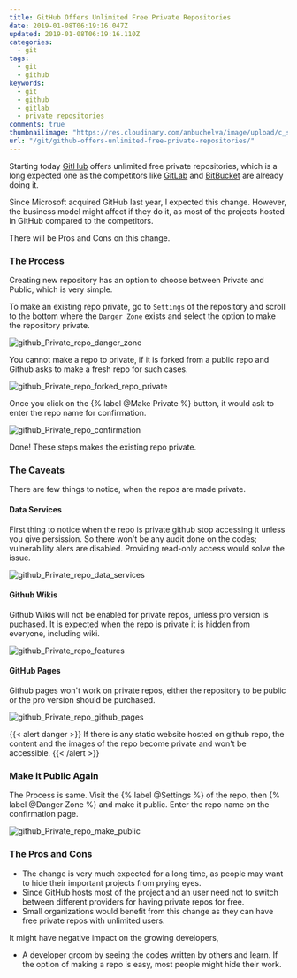 ```yaml
---
title: GitHub Offers Unlimited Free Private Repositories
date: 2019-01-08T06:19:16.047Z
updated: 2019-01-08T06:19:16.110Z
categories:
  - git
tags:
  - git
  - github
keywords:
  - git
  - github
  - gitlab
  - private repositories
comments: true
thumbnailimage: "https://res.cloudinary.com/anbuchelva/image/upload/c_scale,w_250/v1578787699/images/github_private_repo/36686_1.png"
url: "/git/github-offers-unlimited-free-private-repositories/"
---
```

Starting today [GitHub](https://github.com/) offers unlimited free private repositories, which is a long expected one as the competitors  like [GitLab](https://githlab.com) and [BitBucket](https://bitbucket.org) are already doing it.
<!--more-->
Since Microsoft acquired GitHub last year, I expected this change.  However, the business model might affect if they do it, as most of the projects hosted in GitHub compared to the competitors.

There will be Pros and Cons on this change.


### The Process

Creating new repository has an option to choose between Private and Public, which is very simple.

To make an existing repo private, go to `Settings` of the repository and scroll to the bottom where the `Danger Zone` exists and select the option to make the repository private.

![github_Private_repo_danger_zone](https://res.cloudinary.com/anbuchelva/image/upload/v1546930142/images/github_private_repo/github_Private_repo_danger_zone.png)

You cannot make a repo to private, if it is forked from a public repo and Github asks to make a fresh repo for such cases.

![github_Private_repo_forked_repo_private](https://res.cloudinary.com/anbuchelva/image/upload/v1546930142/images/github_private_repo/github_Private_repo_forked_repo_private.png)

Once you click on the {% label @Make Private %} button, it would ask to enter the repo name for confirmation.

![github_Private_repo_confirmation](https://res.cloudinary.com/anbuchelva/image/upload/v1546930142/images/github_private_repo/github_Private_repo_confirmation.png)

Done! These steps makes the existing repo private.

### The Caveats

There are few things to notice, when the repos are made private.  

#### Data Services

First thing to notice when the repo is private github stop accessing it unless you give persission. So there won't be any audit done on the codes; vulnerability alers are disabled. Providing read-only access would solve the issue.

![github_Private_repo_data_services](https://res.cloudinary.com/anbuchelva/image/upload/v1546930142/images/github_private_repo/github_Private_repo_data_services.png)

#### Github Wikis

Github Wikis will not be enabled for private repos, unless pro version is puchased.  It is expected when the repo is private it is hidden from everyone, including wiki.

![github_Private_repo_features](https://res.cloudinary.com/anbuchelva/image/upload/v1546930143/images/github_private_repo/github_Private_repo_features.png)

#### GitHub Pages

Github pages won't work on private repos, either the repository to be public or the pro version should be purchased.

![github_Private_repo_github_pages](https://res.cloudinary.com/anbuchelva/image/upload/v1546930142/images/github_private_repo/github_Private_repo_github_pages.png)

{{< alert danger >}}
If there is any static website hosted on github repo, the content and the images of the repo become private and won't be accessible.
{{< /alert >}}

### Make it Public Again

The Process is same. Visit the {% label @Settings %} of the repo, then {% label @Danger Zone %} and make it public.  Enter the repo name on the confirmation page.

![github_Private_repo_make_public](https://res.cloudinary.com/anbuchelva/image/upload/v1546930143/images/github_private_repo/github_Private_repo_make_public.png)

### The Pros and Cons

* The change is very much expected for a long time, as people may want to hide their important projects from prying eyes.
* Since GitHub hosts most of the project and an user need not to switch between different providers for having private repos for free.
* Small organizations would benefit from this change as they can have free private repos with unlimited users.

It might have negative impact on the growing developers,

* A developer groom by seeing the codes written by others and learn.  If the option of making a repo is easy, most people might hide their work.
